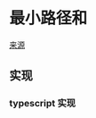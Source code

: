 # 最小路径和
[来源](https://leetcode.cn/problems/minimum-path-sum/)

## 实现

### typescript 实现
```typescript

```

